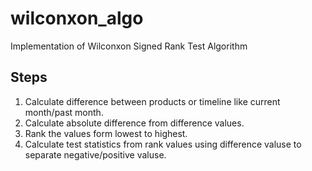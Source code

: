 # wilconxon_algo
Implementation of Wilconxon Signed Rank Test Algorithm<br>

## Steps
1. Calculate difference between products or timeline like current
month/past month.
2. Calculate absolute difference from difference values.
3. Rank the values form lowest to highest.
4. Calculate test statistics from rank values using difference valuse to
   separate negative/positive valuse.